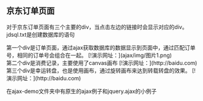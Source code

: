 ## 京东订单页面

<p>对于京东订单页面有三个主要的div，当点击左边的链接时会显示对应的div。jdsql.txt是创建数据库的语句</p>
<p>第一个div是订单页面，通过ajax获取数据库的数据显示到页面中，通过匹配订单号，相同的订单号会组合在一起。
	[!演示网址：](ajax/img/图片1.png) <br>
第二个div是消费记录，主要使用了canvas画布
	[!演示网址：](http://baidu.com)<br>
第三个div是幸运转盘，也是使用画布，通过旋转画布来达到转载转盘的效果。
	[!演示网址：](http://baidu.com)</p>
	在ajax-demo文件夹中有原生的ajax例子和jquery.ajax的小例子
	
